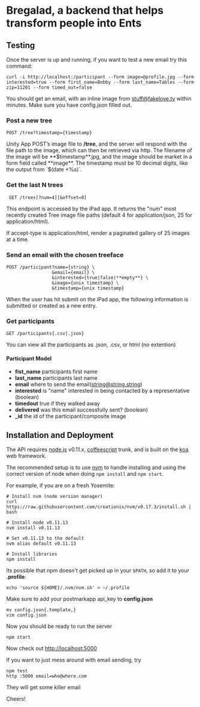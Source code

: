 # Bregalad, a backend that helps transform people into Ents

## Testing

  Once the server is up and running, if you want to test a new email try this command:

    curl -i http://localhost:/participant --form image=@profile.jpg --form interested=true --form first_name=Bobby --form last_name=Tables --form zip=11201 --form timed_out=false

  You should get an email, with an inline image from stuff@fakelove.tv within minutes. Make sure you have config.json filled out.

### Post a new tree

    POST /tree?timestamp={timestamp}

Unity App POST’s image file to **/tree**, and the server will respond with the file path to the image, which can then be retrieved via http. The filename of the image will be **$timestamp**.jpg, and the image should be market in a form field called **image**. The timestamp must be 10 decimal digits, like the output from `$(date +%s)`.

### Get the last N trees

     GET /trees[?num=4][&offset=0]

This endpoint is accessed by the iPad app. It returns the "num" most recently created Tree image file paths (default 4 for application/json, 25 for application/html).

If accept-type is application/html, render a paginated gallery of 25 images at a time.

### Send an email with the chosen treeface

    POST /participant?name={string} \
                     &email={email} \
                     &interested={true|false|**empty**} \
                     &image={unix timestamp} \
                     &timestamp={unix timestamp}

When the user has hit submit on the iPad app, the following information is submitted or created as a new entry.

### Get participants

    GET /participants{.csv|.json}

You can view all the participants as .json, .csv, or html (no extention)

#### Participant Model
  * **fist_name** participants first name
  * **last_name** participants last name
  * **email** where to send the email(string@string.string)
  * **interested** is "name" interested in being contacted by a representative (boolean)
  * **timedout** true if they walked away
  * **delivered** was this email successfully sent? (boolean)
  * **_id** the id of the participant/composite image

## Installation and Deployment
 
The API requires [node.js](http://nodejs.org) v0.11.x, [coffeescript](http://github.com/jashkenas/coffeescript) trunk, and is built on the [koa](koajs.com) web framework.

The recommended setup is to use [nvm](https://github.com/creationix/nvm) to handle installing and using the correct version of node when doing `npm install` and `npm start`.

For example, if you are on a fresh Yosemite:

    # Install nvm (node version manager)
    curl https://raw.githubusercontent.com/creationix/nvm/v0.17.3/install.sh | bash

    # Install node v0.11.13
    nvm install v0.11.13

    # Set v0.11.13 to the default
    nvm alias default v0.11.13

    # Install libraries
    npm install


Its possible that npm doesn't get picked up in your `$PATH`, so add it to your **.profile**:

    echo 'source ${HOME}/.nvm/nvm.sh' > ~/.profile

Make sure to add your postmarkapp api_key to **config.json**

    mv config.json{.template,}
    vim config.json

Now you should be ready to run the server

    npm start

Now check out [http://localhost:5000](http://localhost:5000)


If you want to just mess around with email sending, try

    npm test
    http :5000 email=who@where.com

They will get some killer email

Cheers!
